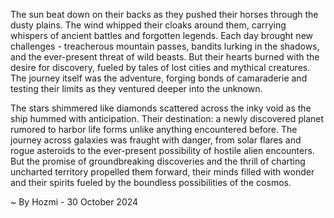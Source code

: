 
The sun beat down on their backs as they pushed their horses through the dusty plains. The wind whipped their cloaks around them, carrying whispers of ancient battles and forgotten legends.  Each day brought new challenges - treacherous mountain passes, bandits lurking in the shadows, and the ever-present threat of wild beasts. But their hearts burned with the desire for discovery, fueled by tales of lost cities and mythical creatures. The journey itself was the adventure, forging bonds of camaraderie and testing their limits as they ventured deeper into the unknown. 

The stars shimmered like diamonds scattered across the inky void as the ship hummed with anticipation. Their destination: a newly discovered planet rumored to harbor life forms unlike anything encountered before. The journey across galaxies was fraught with danger, from solar flares and rogue asteroids to the ever-present possibility of hostile alien encounters. But the promise of groundbreaking discoveries and the thrill of charting uncharted territory propelled them forward, their minds filled with wonder and their spirits fueled by the boundless possibilities of the cosmos. 

~ By Hozmi - 30 October 2024
